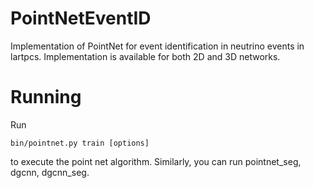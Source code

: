 # PointNetEventID

Implementation of PointNet for event identification in neutrino events in lartpcs.  Implementation is available for both 2D and 3D networks.


# Running

Run 
```
bin/pointnet.py train [options]
```

to execute the point net algorithm.  Similarly, you can run pointnet_seg, dgcnn, dgcnn_seg.